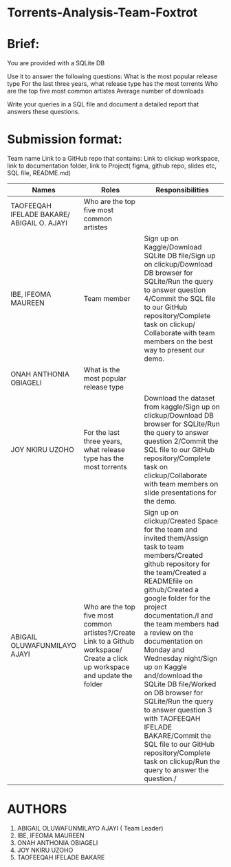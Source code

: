 # Torrents-Analysis-Team-Foxtrot

# Brief: 
You are provided with a SQLite DB 

Use it to answer the following questions:
What is the most popular release type
For the last three years, what release type has the most torrents
Who are the top five most common artistes
Average number of downloads

Write your queries in a SQL file and document a detailed report that answers these questions.

# Submission format:
Team name
Link to a GitHub repo that contains:
Link to clickup workspace, link to documentation folder, link to Project( figma, github repo, slides etc, SQL file, README.md)


Names| Roles | Responsibilities
-----|-------|-----------------
TAOFEEQAH  IFELADE BAKARE/ ABIGAIL O. AJAYI | Who are the top five most common artistes |
IBE, IFEOMA MAUREEN | Team member | Sign up on Kaggle/Download SQLite DB file/Sign up on clickup/Download DB browser for SQLite/Run the query to answer question 4/Commit the SQL file to our GitHub repository/Complete task on clickup/ Collaborate with team members on the best way to present our demo.
ONAH ANTHONIA OBIAGELI | What is the most popular release type|
JOY NKIRU UZOHO | For the last three years, what release type has the most torrents | Download the dataset from kaggle/Sign up on clickup/Download DB browser for SQLite/Run the query to answer question 2/Commit the SQL file to our GitHub repository/Complete task on clickup/Collaborate with team members on slide presentations for the demo.
ABIGAIL OLUWAFUNMILAYO AJAYI | Who are the top five most common artistes?/Create Link to a Github workspace/ Create a click up workspace and update the folder | Sign up on clickup/Created Space for the team and invited them/Assign task to team members/Created  github repository for the team/Created a READMEfile on github/Created a google folder for the project documentation./I and the team members had a review on the documentation on Monday and Wednesday night/Sign up on Kaggle and/download the SQLite DB file/Worked on DB browser for SQLite/Run the query to answer question 3 with TAOFEEQAH IFELADE BAKARE/Commit the SQL file to our GitHub repository/Complete task on clickup/Run the query to answer the question./

# AUTHORS
1. ABIGAIL OLUWAFUNMILAYO AJAYI ( Team Leader)
2. IBE, IFEOMA MAUREEN 
3. ONAH ANTHONIA OBIAGELI
4. JOY NKIRU UZOHO 
5. TAOFEEQAH IFELADE BAKARE